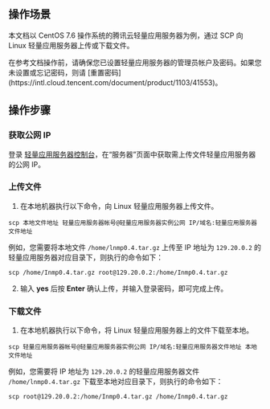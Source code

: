 ## 操作场景
本文档以 CentOS 7.6 操作系统的腾讯云轻量应用服务器为例，通过 SCP 向 Linux 轻量应用服务器上传或下载文件。


<dx-alert infotype="explain" title="">
在参考文档操作前，请确保您已设置轻量应用服务器的管理员帐户及密码。如果您未设置或忘记密码，则请 [重置密码](https://intl.cloud.tencent.com/document/product/1103/41553)。
</dx-alert>


## 操作步骤
### 获取公网 IP
登录 [轻量应用服务器控制台](https://console.cloud.tencent.com/lighthouse/instance/index)，在“服务器”页面中获取需上传文件轻量应用服务器的公网 IP。


### 上传文件
1. 在本地机器执行以下命令，向 Linux 轻量应用服务器上传文件。
```shellsession
scp 本地文件地址 轻量应用服务器帐号@轻量应用服务器实例公网 IP/域名:轻量应用服务器文件地址
```
例如，您需要将本地文件 `/home/lnmp0.4.tar.gz` 上传至 IP 地址为 `129.20.0.2` 的轻量应用服务器对应目录下，则执行的命令如下：
```shellsession
scp /home/Inmp0.4.tar.gz root@129.20.0.2:/home/Inmp0.4.tar.gz
```
2. 输入 **yes** 后按 **Enter** 确认上传，并输入登录密码，即可完成上传。


### 下载文件
1. 在本地机器执行以下命令，将 Linux 轻量应用服务器上的文件下载至本地。
```shellsession
scp 轻量应用服务器帐号@轻量应用服务器实例公网 IP/域名:轻量应用服务器文件地址 本地文件地址 
```
例如，您需要将 IP 地址为 `129.20.0.2` 的轻量应用服务器文件 `/home/lnmp0.4.tar.gz` 下载至本地对应目录下，则执行的命令如下：
```shellsession
scp root@129.20.0.2:/home/Inmp0.4.tar.gz /home/Inmp0.4.tar.gz
```


